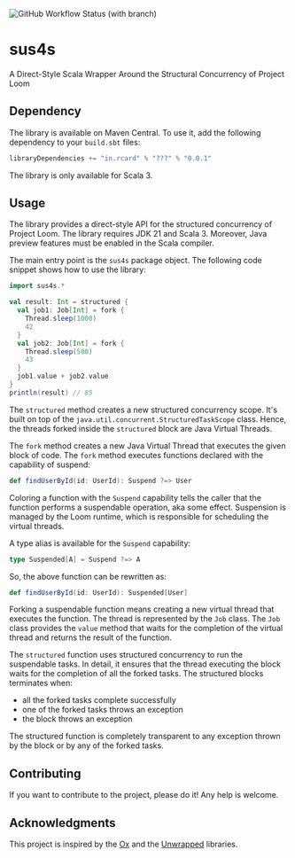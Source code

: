 ![GitHub Workflow Status (with branch)](https://img.shields.io/github/actions/workflow/status/rcardin/sus4s/scala.yml?branch=main)

# sus4s

A Direct-Style Scala Wrapper Around the Structural Concurrency of Project Loom

## Dependency

The library is available on Maven Central. To use it, add the following dependency to your `build.sbt` files:

```sbt
libraryDependencies += "in.rcard" % "???" % "0.0.1"
```

The library is only available for Scala 3.

## Usage

The library provides a direct-style API for the structured concurrency of Project Loom. The library requires JDK 21 and
Scala 3. Moreover, Java preview features must be enabled in the Scala compiler.

The main entry point is the `sus4s` package object. The following code snippet shows how to use the library:

```scala 3
import sus4s.*

val result: Int = structured {
  val job1: Job[Int] = fork {
    Thread.sleep(1000)
    42
  }
  val job2: Job[Int] = fork {
    Thread.sleep(500)
    43
  }
  job1.value + job2.value
}
println(result) // 85
```

The `structured` method creates a new structured concurrency scope. It's built on top of
the `java.util.concurrent.StructuredTaskScope` class. Hence, the threads forked inside the `structured` block are Java
Virtual Threads.

The `fork` method creates a new Java Virtual Thread that executes the given block of code. The `fork` method executes
functions declared with the capability of suspend:

```scala 3
def findUserById(id: UserId): Suspend ?=> User
```

Coloring a function with the `Suspend` capability tells the caller that the function performs a suspendable operation,
aka some effect. Suspension is managed by the Loom runtime, which is responsible for scheduling the virtual threads.

A type alias is available for the `Suspend` capability:

```scala 3
type Suspended[A] = Suspend ?=> A
```

So, the above function can be rewritten as:

```scala 3
def findUserById(id: UserId): Suspended[User]
```

Forking a suspendable function means creating a new virtual thread that executes the function. The thread is represented
by the `Job` class. The `Job` class provides the `value` method that waits for the completion of the virtual thread and
returns the result of the function.

The `structured` function uses structured concurrency to run the suspendable tasks. In detail, it ensures that the
thread executing the block waits for the completion of all the forked tasks. The structured blocks terminates when:

- all the forked tasks complete successfully
- one of the forked tasks throws an exception
- the block throws an exception

The structured function is completely transparent to any exception thrown by the block or by any of the forked tasks.

## Contributing

If you want to contribute to the project, please do it! Any help is welcome.

## Acknowledgments

This project is inspired by the [Ox](https://github.com/softwaremill/ox) and
the [Unwrapped](https://github.com/xebia-functional/Unwrapped) libraries.


